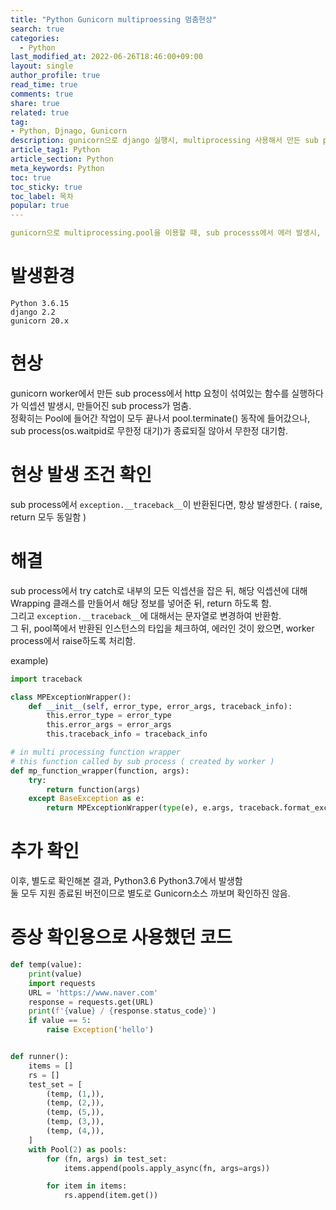 ```yaml
---
title: "Python Gunicorn multiproessing 멈춤현상"
search: true
categories:
  - Python
last_modified_at: 2022-06-26T18:46:00+09:00
layout: single
author_profile: true
read_time: true
comments: true
share: true
related: true
tag:
- Python, Djnago, Gunicorn
description: gunicorn으로 django 실행시, multiprocessing 사용해서 만든 sub process에서 에러 발생시, sub 프로세스가 멈추는 현상.
article_tag1: Python
article_section: Python
meta_keywords: Python
toc: true
toc_sticky: true
toc_label: 목차
popular: true
---
```


```yaml
gunicorn으로 multiprocessing.pool을 이용할 때, sub processs에서 에러 발생시, 해당 요청이 프리징이 걸리는 현상에 대한 확인
```

# 발생환경
```
Python 3.6.15
django 2.2
gunicorn 20.x
```

# 현상
gunicorn worker에서 만든 sub process에서 http 요청이 섞여있는 함수를 실행하다가 익셉션 발생시, 만들어진 sub process가 멈춤.  
정확히는 Pool에 들어간 작업이 모두 끝나서 pool.terminate() 동작에 들어갔으나, sub process(os.waitpid로 무한정 대기)가 종료되질 않아서 무한정 대기함.


# 현상 발생 조건 확인
sub process에서 `exception.__traceback__`이 반환된다면, 항상 발생한다. ( raise, return 모두 동일함 )

# 해결
sub process에서 try catch로 내부의 모든 익셉션을 잡은 뒤, 해당 익셉션에 대해 Wrapping 클래스를 만들어서 해당 정보를 넣어준 뒤, return 하도록 함.  
그리고 `exception.__traceback__`에 대해서는 문자열로 변경하여 반환함.  
그 뒤, pool쪽에서 반환된 인스턴스의 타입을 체크하여, 에러인 것이 왔으면, worker process에서 raise하도록 처리함.

example)
```python
import traceback

class MPExceptionWrapper():
    def __init__(self, error_type, error_args, traceback_info):
        this.error_type = error_type
        this.error_args = error_args
        this.traceback_info = traceback_info

# in multi processing function wrapper
# this function called by sub process ( created by worker )
def mp_function_wrapper(function, args):
    try:
        return function(args)
    except BaseException as e:
        return MPExceptionWrapper(type(e), e.args, traceback.format_exc())
```

# 추가 확인
이후, 별도로 확인해본 결과, Python3.6 Python3.7에서 발생함  
둘 모두 지원 종료된 버전이므로 별도로 Gunicorn소스 까보며 확인하진 않음.


# 증상 확인용으로 사용했던 코드

```python
def temp(value):
    print(value)
    import requests
    URL = 'https://www.naver.com'
    response = requests.get(URL)
    print(f'{value} / {response.status_code}')
    if value == 5:
        raise Exception('hello')


def runner():
    items = []
    rs = []
    test_set = [
        (temp, (1,)),
        (temp, (2,)),
        (temp, (5,)),
        (temp, (3,)),
        (temp, (4,)),
    ]
    with Pool(2) as pools:
        for (fn, args) in test_set:
            items.append(pools.apply_async(fn, args=args))

        for item in items:
            rs.append(item.get())
```
